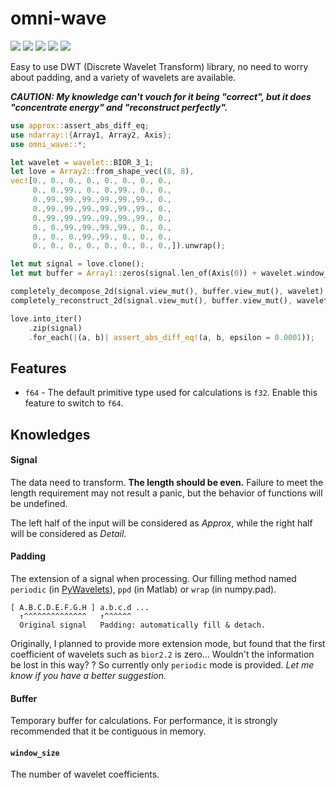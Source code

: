 # omni-wave

[![](https://img.shields.io/crates/v/omni-wave)](https://crates.io/crates/omni-wave)
[![](https://img.shields.io/crates/d/omni-wave)](https://crates.io/crates/omni-wave)
[![](https://img.shields.io/crates/l/omni-wave)](#)
[![](https://img.shields.io/docsrs/omni-wave)](https://docs.rs/omni-wave)
[![](https://img.shields.io/github/stars/eternal-io/omni-wave?style=social)](https://github.com/eternal-io/omni-wave)

Easy to use DWT (Discrete Wavelet Transform) library, no need to worry about padding, and a variety of wavelets are available.

***CAUTION: My knowledge can't vouch for it being "correct", but it does "concentrate energy" and "reconstruct perfectly".***

``` rust
use approx::assert_abs_diff_eq;
use ndarray::{Array1, Array2, Axis};
use omni_wave::*;

let wavelet = wavelet::BIOR_3_1;
let love = Array2::from_shape_vec((8, 8),
vec![0., 0., 0., 0., 0., 0., 0., 0.,
     0., 0.,99., 0., 0.,99., 0., 0.,
     0.,99.,99.,99.,99.,99.,99., 0.,
     0.,99.,99.,99.,99.,99.,99., 0.,
     0.,99.,99.,99.,99.,99.,99., 0.,
     0., 0.,99.,99.,99.,99., 0., 0.,
     0., 0., 0.,99.,99., 0., 0., 0.,
     0., 0., 0., 0., 0., 0., 0., 0.,]).unwrap();

let mut signal = love.clone();
let mut buffer = Array1::zeros(signal.len_of(Axis(0)) + wavelet.window_size() - 2); // The minimum length of a buffer

completely_decompose_2d(signal.view_mut(), buffer.view_mut(), wavelet);
completely_reconstruct_2d(signal.view_mut(), buffer.view_mut(), wavelet);

love.into_iter()
    .zip(signal)
    .for_each(|(a, b)| assert_abs_diff_eq!(a, b, epsilon = 0.0001));
```

## Features

- `f64` - The default primitive type used for calculations is `f32`. Enable this feature to switch to `f64`.

## Knowledges

#### Signal

The data need to transform. **The length should be even.**
Failure to meet the length requirement may not result a panic, but the behavior of functions will be undefined.

The left half of the input will be considered as *Approx*, while the right half will be considered as *Detail*.

#### Padding

The extension of a signal when processing. Our filling method named `periodic` (in [PyWavelets](https://pywavelets.readthedocs.io/en/latest/ref/signal-extension-modes.html#naming-conventions)), `ppd` (in Matlab) or `wrap` (in numpy.pad).

``` plaintext
[ A.B.C.D.E.F.G.H ] a.b.c.d ...
  ↑^^^^^^^^^^^^^^   ↑^^^^^^
  Original signal   Padding: automatically fill & detach.
```

Originally, I planned to provide more extension mode, but found that the first coefficient of wavelets such as `bior2.2` is zero... Wouldn't the information be lost in this way? ? So currently only `periodic` mode is provided. *Let me know if you have a better suggestion.*

#### Buffer

Temporary buffer for calculations. For performance, it is strongly recommended that it be contiguous in memory.

#### `window_size`

The number of wavelet coefficients.
